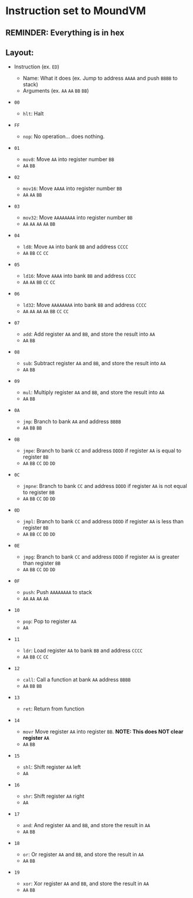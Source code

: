 # Instruction set to MoundVM

## REMINDER: Everything is in hex

## Layout:
* Instruction (ex. `ED`)
    * Name: What it does (ex. Jump to address `AAAA` and push `BBBB` to stack)
    * Arguments (ex. `AA` `AA` `BB` `BB`)

* `00`
    * `hlt`: Halt
* `FF`
    * `nop`: No operation... does nothing.
* `01`
    * `mov8`: Move `AA` into register number `BB`
    * `AA` `BB`
* `02`
    * `mov16`: Move `AAAA` into register number `BB`
    * `AA` `AA` `BB`
* `03`
    * `mov32`: Move `AAAAAAAA` into register number `BB`
    * `AA` `AA` `AA` `AA` `BB`
* `04`
    * `ld8`: Move `AA` into bank `BB` and address `CCCC`
    * `AA` `BB` `CC` `CC` 
* `05`
    * `ld16`: Move `AAAA` into bank `BB` and address `CCCC`
    * `AA` `AA` `BB` `CC` `CC` 
* `06`
    * `ld32`: Move `AAAAAAAA` into bank `BB` and address `CCCC`
    * `AA` `AA` `AA` `AA` `BB` `CC` `CC` 
* `07`
    * `add`: Add register `AA` and `BB`, and store the result into `AA`
    * `AA` `BB`
* `08`
    * `sub`: Subtract register `AA` and `BB`, and store the result into `AA`
    * `AA` `BB`
* `09`
    * `mul`: Multiply register `AA` and `BB`, and store the result into `AA`
    * `AA` `BB`
* `0A`
    * `jmp`: Branch to bank `AA` and address `BBBB`
    * `AA` `BB` `BB`
* `0B`
    * `jmpe`: Branch to bank `CC` and address `DDDD`  if register `AA` is equal to register `BB`
    * `AA` `BB` `CC` `DD` `DD` 
* `0C`
    * `jmpne`: Branch to bank `CC` and address `DDDD`  if register `AA` is not equal to register `BB`
    * `AA` `BB` `CC` `DD` `DD` 
* `0D`
    * `jmpl`: Branch to bank `CC` and address `DDDD`  if register `AA` is less than register `BB`
    * `AA` `BB` `CC` `DD` `DD` 
* `0E`
    * `jmpg`: Branch to bank `CC` and address `DDDD`  if register `AA` is greater than register `BB`
    * `AA` `BB` `CC` `DD` `DD` 
* `0F`
    * `push`: Push `AAAAAAAA` to stack
    * `AA` `AA` `AA` `AA`
* `10`
    * `pop`: Pop to register `AA`
    * `AA`
* `11`
    * `ldr`: Load register `AA` to bank `BB` and address `CCCC`
    * `AA` `BB` `CC` `CC`
* `12`
    * `call`: Call a function at bank `AA` address `BBBB`
    * `AA` `BB` `BB`
* `13`
    * `ret`: Return from function
* `14`
    * `movr` Move register `AA` into register `BB`. **NOTE: This does NOT clear register `AA`**
    * `AA` `BB`
* `15`
    * `shl`: Shift register `AA` left
    * `AA`
* `16`
    * `shr`: Shift register `AA` right
    * `AA`
* `17`
    * `and`: And register `AA` and `BB`, and store the result in `AA`
    * `AA` `BB`
* `18`
    * `or`: Or register `AA` and `BB`, and store the result in `AA`
    * `AA` `BB`
* `19`
    * `xor`: Xor register `AA` and `BB`, and store the result in `AA`
    * `AA` `BB`